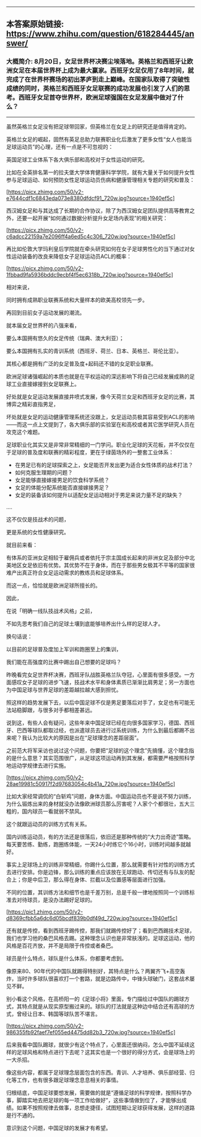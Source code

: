 ----------------------------------------
## 本答案原始链接: https://www.zhihu.com/question/618284445/answer/
### 大概简介: 8月20日，女足世界杯决赛尘埃落地。英格兰和西班牙让欧洲女足在本届世界杯上成为最大赢家。西班牙女足仅用了8年时间，就完成了在世界杯赛场的初出茅庐到走上巅峰。在国家队取得了突破性成绩的同时，英格兰和西班牙女足联赛的成功发展也引发了人们的思考。西班牙女足首夺世界杯，欧洲足球强国在女足发展中做对了什么？
----------------------------------------
虽然英格兰女足没有把足球带回家，但英格兰在女足上的研究还是值得肯定的。

英格兰女足的崛起，固然有英足总助力联赛职业化后激发了更多女性“女人也能当足球运动员”的心理，还有一点是不可忽视的：

英国足球工业体系下各大俱乐部和高校对于女性运动的研究。




比如在全英排名第一的拉夫堡大学体育健康科学学院，就有大量关于如何提升女性参与足球运动、如何预防女性足球运动员伤病和健康管理相关专题的研究和普及：

[https://picx.zhimg.com/50/v2-e7644cdf1c6843eda073e8380dfdcf91_720w.jpg?source=1940ef5c]

西汉姆女足和与其达成了长期的合作协议，除了为西汉姆女足团队提供高等教育之外，还要一起开展“如何通过数据分析提升女足场内表现”的相关研究：

[https://picx.zhimg.com/50/v2-c6adcc22159a7e2096ff4a6ed5c4c306_720w.jpg?source=1940ef5c]




再比如伦敦大学玛利皇后学院就在牵头研究如何在女子足球男性化的当下通过对女性运动装备的改良来降低女子足球运动员ACL的概率：

[https://picx.zhimg.com/50/v2-1fbbad9fa5936bddc9ecbf4f5ec6318b_720w.jpg?source=1940ef5c]

相对来说，

同时拥有成熟职业联赛系统和大量样本的欧美高校领先一步。




再回到目前女子运动发展的潮流。

就本届女足世界杯的八强来看，

要么本国拥有悠久的女足传统（瑞典、澳大利亚）；

要么本国拥有扎实的青训系统（西班牙、荷兰、日本、英格兰、哥伦比亚）。

其核心都是拥有广泛的女足普及度+起码还不错的女足职业联赛。

欧洲足球诸强崛起的本质也就是在平权运动的深远影响下将自己已经发展成熟的足球工业直接嫁接到女足联赛上。

好处就是女足运动发展直接井喷式发展，像今天荷兰女足和西班牙女足的比赛，其博弈之精彩直指男足，

坏处就是女足的运动健康管理系统还没跟上，女足运动员极其容易受到ACL的影响——而这一点上文提到了，各大俱乐部的实验室在和高校或者其它医学研究人员在攻克这个难题。




足球职业化其实又是非常非常精细的一门学问。职业化足球的天花板，并不仅仅在于足球的普及度和联赛的精彩程度，更在于绿茵场外的一整套工业体系：

 * 在男足已有的足球探索之上，女足能否开发出更为适合女性体质的战术打法？
 * 如何克服生理期的问题？
 * 女足能够直接嫁接男足的饮食科学系统？
 * 女足的体能分配系统能否直接嫁接男足？
 * 女足的装备该如何提升以适配女足运动相对于男足来说力量不足的缺失？

....

这不仅仅是技战术的问题，

更是系统的女性健康研究。




就目前来看：

有体系的亚洲女足相较于雇佣兵或者依托于宗主国成长起来的非洲女足及部分中北美地区女足依旧有优势。其优势不在于身体，而在于那些男女极其不平等的国家很难产出真正符合女足运动需求的教练员和足球体系。

而这一点，恰恰就是欧洲足球所擅长的。




因此，

在说「明确一线队技战术风格」之前，

不如先思考我们自己的足球土壤到底能够培养出什么样的足球人才。




换句话说：

以目前的足球普及度加上军训和跑圈至上的集训，

我们能在高强度的比赛中踢出自己想要的足球吗？

昨晚看完女足世界杯决赛，西班牙队战胜英格兰队夺冠，心里面有很多感受。一方面感叹女子足球的进步飞速，技战术水平和身体素质已渐渐比肩男足；另一方面也为中国足球与世界足球的差距越拉越大感到担忧。

照这样的趋势发展下去，以后中国足球不仅是男足要落后对手了，女足也有可能无法站稳脚跟，与很多对手都相差甚远。

说到这，有些人会有疑问，这些年来中国足球已经在向很多国家学习，德国、西班牙、巴西等球队都取过经，也派遣球员去进行过系统训练，为什么到最后都踢不出来呢？我认为比较大的原因是出在“足球理念的差距层面”。

之前范大将军采访也说过这个问题，你要把“足球的这个理念”先搞懂，这个理念指的是什么意思？其实范围很广，从足球这项运动再到其发展，都需要严格按照科学地运动学规律去进行实施。

[https://picx.zhimg.com/50/v2-28ae19981c50917f2d97683054c4b41a_720w.jpg?source=1940ef5c]

比如大家经常调侃的“白斩鸡”问题，身体方面。中国运动员也不是说不努力训练，为什么锻炼出来的身材就没办法像欧洲球员那么厉害呢？人家个个都很壮，五大三粗的，国内球员一看就弱不禁风。

这个就跟运动员的训练方式有关系。

国内训练运动员，有的方法还是很落后，依旧还是那种传统的“大力出奇迹”策略。每天要苦练、勤练，跑圈练体能，一天24小时练它个16小时，训练时间越多就越好。

事实上足球场上的训练非常精细，你踢什么位置，那么就需要有针对性的训练方式去进行安排。你是边锋，那么训练的重点应该放在无球跑动、传切还有与队友的配合上；你是中后卫，那么得在身体、拦截以及位置感等层面进行加强。

不同的位置，其训练方法和细节也是千差万别，总是千般一律地按照同一个训练标准去对待球员，是没办法踢好足球的。

[https://pic1.zhimg.com/50/v2-d8369cfbb5a6dc6d05bcdf839b0df49d_720w.jpg?source=1940ef5c]

还有就是传控，看到西班牙踢传控，那我们就踢传控好了；看到巴西踢技术足球，我们也学习他的桑巴风格去踢。这种理念认识也是非常肤浅的。足球这运动，他的风格是百花齐放，并不是局限于传控或者桑巴。

球员是什么特点，球队是什么体系，你都要考虑到。

像原来80、90年代的中国队就踢得特别好，其特点是什么？两翼齐飞+高空轰炸，当时许多球队很喜欢打一个套路，就是边路传中，中锋头球破门，这套战术屡见不鲜。

别小看这个风格，在高桥阳一的《足球小将》里面，专门描绘过中国队的踢球方式，其特点就是从现实原型搬过来的。球队的打法就是这种边中结合还有高球的方式，曾经让日本、韩国等球队苦不堪言。

[https://picx.zhimg.com/50/v2-986355fb92faef7ef055ed4475dd82b3_720w.jpg?source=1940ef5c]

后来我看中国队踢球，就很少有这个特点了，心里面还很纳闷，怎么中国不延续这样的足球风格和特点进行下去呢？这其实也是一个很好的得分方式，会是球场上的一大杀招。

像这些内容，都属于足球理念层面包含的东西。青训、人才培养、俱乐部经营、归化等工作，也有很多跟足球理念息息相关的事情。

归根结底，中国足球要想发展，需要做的就是“遵循足球的科学规律，按照科学办事，脚踏实地去把足球的每一项工作给做好”，这些事情做到位了，才能够出成绩。如果不按照规律去做事，总想走捷径，试图短期让足球获得发展，这样的道路是行不通的。

意识到这个问题，中国足球的发展才有希望。